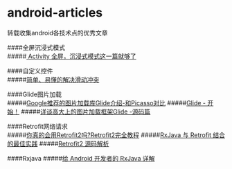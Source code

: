 # android-articles
转载收集android各技术点的优秀文章

####全屏沉浸式模式<br>
#####[ Activity 全屏，沉浸式模式这一篇就够了 ](http://blog.csdn.net/zhangqinghuazhangzhe/article/details/52935290)</br>

####自定义控件<br>
#####[简单、易懂的解决滑动冲突 ](http://blog.csdn.net/qq_32763839/article/details/52193392)

####Glide图片加载<br>
#####[Google推荐的图片加载库Glide介绍-和Picasso对比](http://jcodecraeer.com/a/anzhuokaifa/androidkaifa/2015/0327/2650.html)
#####[Glide - 开始！](http://mrfu.me/2016/02/27/Glide_Getting_Started/)
#####[详谈高大上的图片加载框架Glide -源码篇 ](http://blog.csdn.net/xiehuimx/article/details/52550990)

####Retrofit网络请求<br>
#####[你真的会用Retrofit2吗?Retrofit2完全教程](http://www.jianshu.com/p/308f3c54abdd)
#####[RxJava 与 Retrofit 结合的最佳实践](https://gank.io/post/56e80c2c677659311bed9841)
#####[Retrofit2 源码解析](http://bxbxbai.github.io/2015/12/13/retrofit2/)

####Rxjava
#####[给 Android 开发者的 RxJava 详解](http://gank.io/post/560e15be2dca930e00da1083)